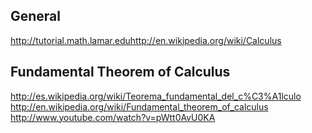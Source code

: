 ## General
http://tutorial.math.lamar.eduhttp://en.wikipedia.org/wiki/Calculus



## Fundamental Theorem of Calculus
http://es.wikipedia.org/wiki/Teorema_fundamental_del_c%C3%A1lculo
http://en.wikipedia.org/wiki/Fundamental_theorem_of_calculus
http://www.youtube.com/watch?v=pWtt0AvU0KA
